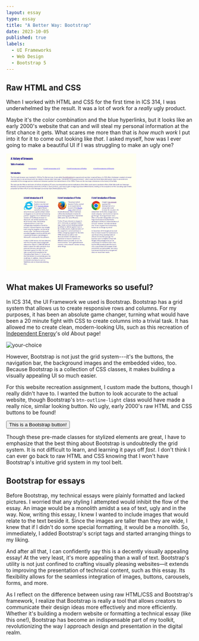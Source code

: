 ```yaml
---
layout: essay
type: essay
title: "A Better Way: Bootstrap"
date: 2023-10-05
published: true
labels:
  - UI Frameworks
  - Web Design
  - Bootstrap 5
---
```


<meta name="viewport" content="width=device-width, initial-scale=1">
<link href="https://cdn.jsdelivr.net/npm/bootstrap@5.2.0/dist/css/bootstrap.min.css" rel="stylesheet">
<script src="https://cdn.jsdelivr.net/npm/bootstrap@5.2.0/dist/js/bootstrap.bundle.min.js"></script>

<body>
<div class="container">
<div class="row d-flex justify-content-center align-items-center">
<div class="col-md-8">
<h2>Raw HTML and CSS</h2>
<p>
When I worked with HTML and CSS for the first time in ICS 314, I was underwhelmed by the result. It was a lot of work for a <em>really</em> ugly product.
</p>
<p>
Maybe it's the color combination and the blue hyperlinks, but it looks like an early 2000's website that can and will steal my personal information at the first chance it gets. What scares me more than that is <em>how much work</em> I put into it for it to come out looking like <em>that</em>. I asked myself, how was I ever going to make a beautiful UI if I was struggling to make an ugly one?
</p>
</div>
<div class="col-md-4">
<div class="text-center">
    <img width="350px" src="../img/screencapture-localhost-63342-browserhistory-index-html-2023-10-05-15_58_48.png" class="img-thumbnail"  alt="browser-history">
</div>
</div>
</div>

<div class="row pt-4">
<h2>What makes UI Frameworks so useful?</h2>

<p>
In ICS 314, the UI Framework we used is Bootstrap. Bootstrap has a grid system that allows us to create responsive rows and columns. For my purposes, it has been an absolute game changer, turning what would have been a 20 minute fight with CSS to create columns into a trivial task. It has allowed me to create clean, modern-looking UIs, such as this recreation of <a href="https://independentenergyhawaii.com">Independent Energy</a>'s old About page!
</p>
</div>
<div class="row d-flex justify-content-center align-items-center">
<div class="col-md-5">
<div class="p-4" style="margin-right: 10px">
    <img width="350px" src="../img/ie-cropped.png" class="img-thumbnail"  alt="your-choice">
</div>
</div>
<div class="col-md-7">
<p>
However, Bootstrap is not just the grid system---it's the buttons, the navigation bar, the background images and the embedded video, too. Because Bootstrap is a collection of CSS classes, it makes building a visually appealing UI so much easier.
</p>
<p>
For this website recreation assignment, I custom made the buttons, though I really didn't have to. I wanted the button to look accurate to the actual website, though Bootstrap's <code>btn-outline-light</code> class would have made a really nice, similar looking button. No ugly, early 2000's raw HTML and CSS buttons to be found!
</p>
<div class="container pb-3 d-flex justify-content-center">
<button type="button" class="btn btn-outline-dark">This is a Bootstrap button!</button>
</div>
<p>
Though these pre-made classes for stylized elements are great, I have to emphasize that the best thing about Bootstrap is undoubtedly the grid system. It is not difficult to learn, and learning it pays off <em>fast</em>. I don't think I can ever go back to raw HTML and CSS knowing that I won't have Bootstrap's intuitive grid system in my tool belt.
</p>
</div>
</div>
<div class="row pt-2">
<h2>Bootstrap for essays</h2>
<p>
Before Bootstrap, my technical essays were plainly formatted and lacked pictures. I worried that any styling I attempted would inhibit the flow of the essay. An image would be a monolith amidst a sea of text, ugly and in the way. Now, writing this essay, I knew I wanted to include images that would relate to the text beside it. Since the images are taller than they are wide, I knew that if I didn't do some special formatting, it would be a monolith. So, immediately, I added Bootstrap's script tags and started arranging things to my liking. 
</p>
<p>
And after all that, I can confidently say this is a decently visually appealing essay! At the very least, it's more appealing than a wall of text. Bootstrap's utility is not just confined to crafting visually pleasing websites—it extends to improving the presentation of technical content, such as this essay. Its flexibility allows for the seamless integration of images, buttons, carousels, forms, and more.
</p>
<p>
As I reflect on the difference between using raw HTML/CSS and Bootstrap's framework, I realize that Bootstrap is really a tool that allows creators to communicate their design ideas more effectively and more efficiently. Whether it's building a modern website or formatting a technical essay (like this one!), Bootstrap has become an indispensable part of my toolkit, revolutionizing the way I approach design and presentation in the digital realm.
</p>
</div>
</div>
</body>
